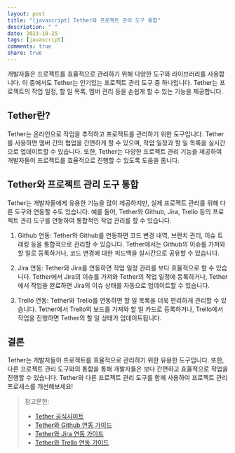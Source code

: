 ```yaml
---
layout: post
title: "[javascript] Tether와 프로젝트 관리 도구 통합"
description: " "
date: 2023-10-25
tags: [javascript]
comments: true
share: true
---
```


개발자들은 프로젝트를 효율적으로 관리하기 위해 다양한 도구와 라이브러리를 사용합니다. 이 중에서도 Tether는 인기있는 프로젝트 관리 도구 중 하나입니다. Tether는 프로젝트의 작업 일정, 할 일 목록, 멤버 관리 등을 손쉽게 할 수 있는 기능을 제공합니다.

## Tether란?

Tether는 온라인으로 작업을 추적하고 프로젝트를 관리하기 위한 도구입니다. Tether를 사용하면 멤버 간의 협업을 간편하게 할 수 있으며, 작업 일정과 할 일 목록을 실시간으로 업데이트할 수 있습니다. 또한, Tether는 다양한 프로젝트 관리 기능을 제공하여 개발자들이 프로젝트를 효율적으로 진행할 수 있도록 도움을 줍니다.

## Tether와 프로젝트 관리 도구 통합

Tether는 개발자들에게 유용한 기능을 많이 제공하지만, 실제 프로젝트 관리를 위해 다른 도구와 연동할 수도 있습니다. 예를 들어, Tether와 Github, Jira, Trello 등의 프로젝트 관리 도구를 연동하여 통합적인 작업 관리를 할 수 있습니다.

1. Github 연동: Tether와 Github를 연동하면 코드 변경 내역, 브랜치 관리, 이슈 트래킹 등을 통합적으로 관리할 수 있습니다. Tether에서는 Github의 이슈를 가져와 할 일로 등록하거나, 코드 변경에 대한 피드백을 실시간으로 공유할 수 있습니다.
   
2. Jira 연동: Tether와 Jira를 연동하면 작업 일정 관리를 보다 효율적으로 할 수 있습니다. Tether에서 Jira의 이슈를 가져와 Tether의 작업 일정에 등록하거나, Tether에서 작업을 완료하면 Jira의 이슈 상태를 자동으로 업데이트할 수 있습니다.

3. Trello 연동: Tether와 Trello를 연동하면 할 일 목록을 더욱 편리하게 관리할 수 있습니다. Tether에서 Trello의 보드를 가져와 할 일 카드로 등록하거나, Trello에서 작업을 진행하면 Tether의 할 일 상태가 업데이트됩니다.

## 결론

Tether는 개발자들이 프로젝트를 효율적으로 관리하기 위한 유용한 도구입니다. 또한, 다른 프로젝트 관리 도구와의 통합을 통해 개발자들은 보다 간편하고 효율적으로 작업을 진행할 수 있습니다. Tether와 다른 프로젝트 관리 도구를 함께 사용하여 프로젝트 관리 프로세스를 개선해보세요!

> 참고문헌:
> - [Tether 공식사이트](https://tether.to)
> - [Tether와 Github 연동 가이드](https://docs.tether.to/github-integration)
> - [Tether와 Jira 연동 가이드](https://docs.tether.to/jira-integration)
> - [Tether와 Trello 연동 가이드](https://docs.tether.to/trello-integration)